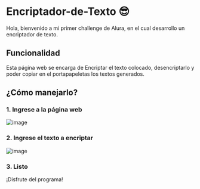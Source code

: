 # Encriptador-de-Texto 😎
Hola, bienvenido a mi primer challenge de Alura, en el cual desarrollo un encriptador de texto.
## Funcionalidad
Esta página web se encarga de Encriptar el texto colocado, desencriptarlo y poder copiar en el portapapeletas los textos generados.
## ¿Cómo manejarlo?
### 1. Ingrese a la página web
![image](https://github.com/user-attachments/assets/3155a414-3e79-42e1-bdaa-81c6a5690e60)
### 2. Ingrese el texto a encriptar
![image](https://github.com/user-attachments/assets/6c41fbea-0b44-471c-a32e-56f3abe85ad5)
### 3. Listo
¡Disfrute del programa!


